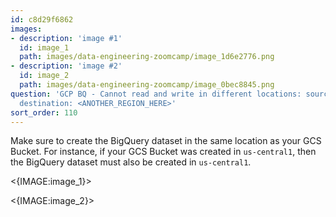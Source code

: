 ```yaml
---
id: c8d29f6862
images:
- description: 'image #1'
  id: image_1
  path: images/data-engineering-zoomcamp/image_1d6e2776.png
- description: 'image #2'
  id: image_2
  path: images/data-engineering-zoomcamp/image_0bec8845.png
question: 'GCP BQ - Cannot read and write in different locations: source: <REGION_HERE>,
  destination: <ANOTHER_REGION_HERE>'
sort_order: 110
---
```


Make sure to create the BigQuery dataset in the same location as your GCS Bucket. For instance, if your GCS Bucket was created in `us-central1`, then the BigQuery dataset must also be created in `us-central1`.

<{IMAGE:image_1}>

<{IMAGE:image_2}>